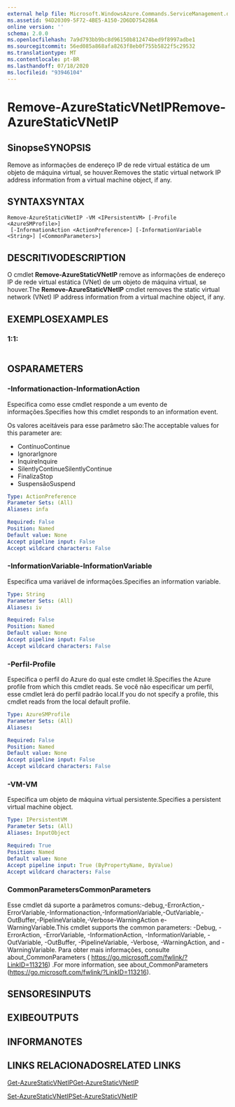 ```yaml
---
external help file: Microsoft.WindowsAzure.Commands.ServiceManagement.dll-Help.xml
ms.assetid: 94D20309-5F72-4BE5-A150-2D6DD754286A
online version: ''
schema: 2.0.0
ms.openlocfilehash: 7a9d793bb9bc8d96150b812474bed9f8997adbe1
ms.sourcegitcommit: 56ed085a868afa8263f8eb0f755b5822f5c29532
ms.translationtype: MT
ms.contentlocale: pt-BR
ms.lasthandoff: 07/18/2020
ms.locfileid: "93946104"
---
```

# <span data-ttu-id="f64a2-101">Remove-AzureStaticVNetIP</span><span class="sxs-lookup"><span data-stu-id="f64a2-101">Remove-AzureStaticVNetIP</span></span>

## <span data-ttu-id="f64a2-102">Sinopse</span><span class="sxs-lookup"><span data-stu-id="f64a2-102">SYNOPSIS</span></span>
<span data-ttu-id="f64a2-103">Remove as informações de endereço IP de rede virtual estática de um objeto de máquina virtual, se houver.</span><span class="sxs-lookup"><span data-stu-id="f64a2-103">Removes the static virtual network IP address information from a virtual machine object, if any.</span></span>

## <span data-ttu-id="f64a2-104">SYNTAX</span><span class="sxs-lookup"><span data-stu-id="f64a2-104">SYNTAX</span></span>

```
Remove-AzureStaticVNetIP -VM <IPersistentVM> [-Profile <AzureSMProfile>]
 [-InformationAction <ActionPreference>] [-InformationVariable <String>] [<CommonParameters>]
```

## <span data-ttu-id="f64a2-105">DESCRITIVO</span><span class="sxs-lookup"><span data-stu-id="f64a2-105">DESCRIPTION</span></span>
<span data-ttu-id="f64a2-106">O cmdlet **Remove-AzureStaticVNetIP** remove as informações de endereço IP de rede virtual estática (VNet) de um objeto de máquina virtual, se houver.</span><span class="sxs-lookup"><span data-stu-id="f64a2-106">The **Remove-AzureStaticVNetIP** cmdlet removes the static virtual network (VNet) IP address information from a virtual machine object, if any.</span></span>

## <span data-ttu-id="f64a2-107">EXEMPLOS</span><span class="sxs-lookup"><span data-stu-id="f64a2-107">EXAMPLES</span></span>

### <span data-ttu-id="f64a2-108">1:</span><span class="sxs-lookup"><span data-stu-id="f64a2-108">1:</span></span>
```

```

## <span data-ttu-id="f64a2-109">OS</span><span class="sxs-lookup"><span data-stu-id="f64a2-109">PARAMETERS</span></span>

### <span data-ttu-id="f64a2-110">-Informationaction</span><span class="sxs-lookup"><span data-stu-id="f64a2-110">-InformationAction</span></span>
<span data-ttu-id="f64a2-111">Especifica como esse cmdlet responde a um evento de informações.</span><span class="sxs-lookup"><span data-stu-id="f64a2-111">Specifies how this cmdlet responds to an information event.</span></span>

<span data-ttu-id="f64a2-112">Os valores aceitáveis para esse parâmetro são:</span><span class="sxs-lookup"><span data-stu-id="f64a2-112">The acceptable values for this parameter are:</span></span>

- <span data-ttu-id="f64a2-113">Contínuo</span><span class="sxs-lookup"><span data-stu-id="f64a2-113">Continue</span></span>
- <span data-ttu-id="f64a2-114">Ignorar</span><span class="sxs-lookup"><span data-stu-id="f64a2-114">Ignore</span></span>
- <span data-ttu-id="f64a2-115">Inquire</span><span class="sxs-lookup"><span data-stu-id="f64a2-115">Inquire</span></span>
- <span data-ttu-id="f64a2-116">SilentlyContinue</span><span class="sxs-lookup"><span data-stu-id="f64a2-116">SilentlyContinue</span></span>
- <span data-ttu-id="f64a2-117">Finaliza</span><span class="sxs-lookup"><span data-stu-id="f64a2-117">Stop</span></span>
- <span data-ttu-id="f64a2-118">Suspensão</span><span class="sxs-lookup"><span data-stu-id="f64a2-118">Suspend</span></span>

```yaml
Type: ActionPreference
Parameter Sets: (All)
Aliases: infa

Required: False
Position: Named
Default value: None
Accept pipeline input: False
Accept wildcard characters: False
```

### <span data-ttu-id="f64a2-119">-InformationVariable</span><span class="sxs-lookup"><span data-stu-id="f64a2-119">-InformationVariable</span></span>
<span data-ttu-id="f64a2-120">Especifica uma variável de informações.</span><span class="sxs-lookup"><span data-stu-id="f64a2-120">Specifies an information variable.</span></span>

```yaml
Type: String
Parameter Sets: (All)
Aliases: iv

Required: False
Position: Named
Default value: None
Accept pipeline input: False
Accept wildcard characters: False
```

### <span data-ttu-id="f64a2-121">-Perfil</span><span class="sxs-lookup"><span data-stu-id="f64a2-121">-Profile</span></span>
<span data-ttu-id="f64a2-122">Especifica o perfil do Azure do qual este cmdlet lê.</span><span class="sxs-lookup"><span data-stu-id="f64a2-122">Specifies the Azure profile from which this cmdlet reads.</span></span>
<span data-ttu-id="f64a2-123">Se você não especificar um perfil, esse cmdlet lerá do perfil padrão local.</span><span class="sxs-lookup"><span data-stu-id="f64a2-123">If you do not specify a profile, this cmdlet reads from the local default profile.</span></span>

```yaml
Type: AzureSMProfile
Parameter Sets: (All)
Aliases: 

Required: False
Position: Named
Default value: None
Accept pipeline input: False
Accept wildcard characters: False
```

### <span data-ttu-id="f64a2-124">-VM</span><span class="sxs-lookup"><span data-stu-id="f64a2-124">-VM</span></span>
<span data-ttu-id="f64a2-125">Especifica um objeto de máquina virtual persistente.</span><span class="sxs-lookup"><span data-stu-id="f64a2-125">Specifies a persistent virtual machine object.</span></span>

```yaml
Type: IPersistentVM
Parameter Sets: (All)
Aliases: InputObject

Required: True
Position: Named
Default value: None
Accept pipeline input: True (ByPropertyName, ByValue)
Accept wildcard characters: False
```

### <span data-ttu-id="f64a2-126">CommonParameters</span><span class="sxs-lookup"><span data-stu-id="f64a2-126">CommonParameters</span></span>
<span data-ttu-id="f64a2-127">Esse cmdlet dá suporte a parâmetros comuns:-debug,-ErrorAction,-ErrorVariable,-Informationaction,-InformationVariable,-OutVariable,-OutBuffer,-PipelineVariable,-Verbose-WarningAction e-WarningVariable.</span><span class="sxs-lookup"><span data-stu-id="f64a2-127">This cmdlet supports the common parameters: -Debug, -ErrorAction, -ErrorVariable, -InformationAction, -InformationVariable, -OutVariable, -OutBuffer, -PipelineVariable, -Verbose, -WarningAction, and -WarningVariable.</span></span> <span data-ttu-id="f64a2-128">Para obter mais informações, consulte about_CommonParameters ( https://go.microsoft.com/fwlink/?LinkID=113216) .</span><span class="sxs-lookup"><span data-stu-id="f64a2-128">For more information, see about_CommonParameters (https://go.microsoft.com/fwlink/?LinkID=113216).</span></span>

## <span data-ttu-id="f64a2-129">SENSORES</span><span class="sxs-lookup"><span data-stu-id="f64a2-129">INPUTS</span></span>

## <span data-ttu-id="f64a2-130">EXIBE</span><span class="sxs-lookup"><span data-stu-id="f64a2-130">OUTPUTS</span></span>

## <span data-ttu-id="f64a2-131">INFORMA</span><span class="sxs-lookup"><span data-stu-id="f64a2-131">NOTES</span></span>

## <span data-ttu-id="f64a2-132">LINKS RELACIONADOS</span><span class="sxs-lookup"><span data-stu-id="f64a2-132">RELATED LINKS</span></span>

[<span data-ttu-id="f64a2-133">Get-AzureStaticVNetIP</span><span class="sxs-lookup"><span data-stu-id="f64a2-133">Get-AzureStaticVNetIP</span></span>](./Get-AzureStaticVNetIP.md)

[<span data-ttu-id="f64a2-134">Set-AzureStaticVNetIP</span><span class="sxs-lookup"><span data-stu-id="f64a2-134">Set-AzureStaticVNetIP</span></span>](./Set-AzureStaticVNetIP.md)


